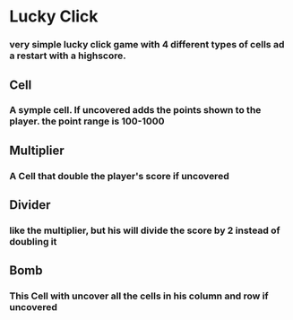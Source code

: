 # **Lucky Click**
### very simple lucky click game with 4 different types of cells ad a restart with a highscore.


## Cell
### A symple cell. If uncovered adds the points shown to the player. the point range is 100-1000

## Multiplier
### A Cell that double the player's score if uncovered

## Divider
### like the multiplier, but his will divide the score by 2 instead of doubling it

## Bomb
### This Cell with uncover all the cells in his column and row if uncovered
